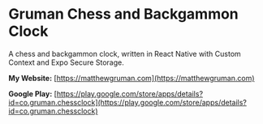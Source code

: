 # Gruman Chess and Backgammon Clock

A chess and backgammon clock, written in React Native with Custom Context and Expo Secure Storage.

**My Website:** [https://matthewgruman.com](https://matthewgruman.com)

**Google Play:** [https://play.google.com/store/apps/details?id=co.gruman.chessclock](https://play.google.com/store/apps/details?id=co.gruman.chessclock)